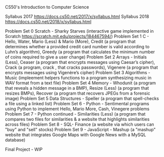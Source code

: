 CS50's Introduction to Computer Science 

Syllabus 2017 https://docs.cs50.net/2017/x/syllabus.html
Syllabus 2018 https://docs.cs50.net/2018/x/syllabus.html

Problem Set 0 Scratch - Sharky Starves (interactive game implemented in Scratch https://scratch.mit.edu/projects/184467594/)
Problem Set 1 C - Hello, Water, Mario (Less) & Mario (More), Credit (a program that determines whether a provided credit card number is valid according to Luhn’s algorithm), Greedy (a program that calculates the minimum number of coins required to give a user change)
Problem Set 2 Arrays - Initials (Less), Ceaser (a program that encrypts messages using Caesar’s cipher), Crack (a program, crack , that cracks passwords), Vigenere (a program that encrypts messages using Vigenère’s cipher)
Problem Set 3 Algorithms - Music (impleement helpers functions to a program synthesizing music in WAV format from a text file)
Problem Set 4 Memory - Whodunit (a program that reveals a hidden message in a BMP), Resize (Less) (a program that resizes BMPs), Recover (a program that recovers JPEGs from a forensic image)
Problem Set 5 Data Structures - Speller (a program that spell-checks a file using a linked list)
Problem Set 6 - Python - Sentimental programs using Python to implement Hello, Mario More, Cash, Vinegere problems
Problem Set 7 - Python continued - Similarities (Less) (a program that compares two files for similarities & a website that highlights similarities across files)
Problem Set 8 - SQL- Finance (a website via which users can "buy" and "sell" stocks)
Problem Set 9 - JavaScript - Mashup (a "mashup" website that integrates Google Maps with Google News with a MySQL database)

Final Project - WIP 

